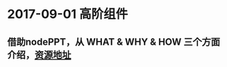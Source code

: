 # 2017-09-01 高阶组件

## 借助nodePPT，从 WHAT & WHY & HOW 三个方面介绍，[资源地址](https://github.com/micky-wj/learnings/blob/master/files/HOC/)